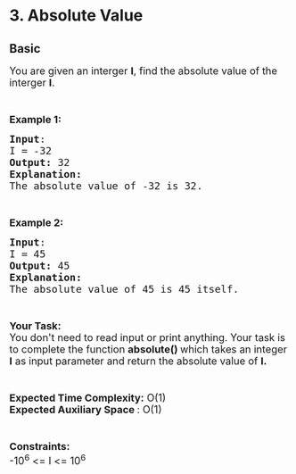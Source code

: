 # 3. Absolute Value
## Basic 
<div class="problem-statement">
                <p></p><p><span style="font-size:18px">You are given an interger <strong>I</strong>, find&nbsp;the absolute value of the interger <strong>I</strong>.</span></p>

<p>&nbsp;</p>

<p><span style="font-size:18px"><strong>Example 1:</strong></span></p>

<pre><span style="font-size:18px"><strong>Input</strong>:
I = -32
<strong>Output: </strong>32
<strong>Explanation: 
</strong>The absolute value of -32 is 32.</span></pre>

<p>&nbsp;</p>

<p><span style="font-size:18px"><strong>Example 2:</strong></span></p>

<pre><span style="font-size:18px"><strong>Input</strong>:
I = 45
<strong>Output: </strong>45
<strong>Explanation: 
</strong>The absolute value of 45 is 45 itself.</span></pre>

<p>&nbsp;</p>

<p><span style="font-size:18px"><strong>Your Task:</strong><br>
You don't need to read input or print anything. Your task is to complete the function <strong>absolute() </strong>which takes an integer <strong>I</strong> as input parameter and return the absolute value of <strong>I.</strong></span></p>

<p>&nbsp;</p>

<p><span style="font-size:18px"><strong>Expected Time Complexity:</strong> O(1)<br>
<strong>Expected Auxiliary Space&nbsp;</strong>: O(1)</span></p>

<p>&nbsp;</p>

<p><span style="font-size:18px"><strong>Constraints:</strong><br>
-10<sup>6</sup> &lt;= I &lt;= 10<sup>6</sup></span></p>
 <p></p>
            </div>